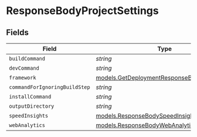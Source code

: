 # ResponseBodyProjectSettings


## Fields

| Field                                                                                        | Type                                                                                         | Required                                                                                     | Description                                                                                  |
| -------------------------------------------------------------------------------------------- | -------------------------------------------------------------------------------------------- | -------------------------------------------------------------------------------------------- | -------------------------------------------------------------------------------------------- |
| `buildCommand`                                                                               | *string*                                                                                     | :heavy_minus_sign:                                                                           | N/A                                                                                          |
| `devCommand`                                                                                 | *string*                                                                                     | :heavy_minus_sign:                                                                           | N/A                                                                                          |
| `framework`                                                                                  | [models.GetDeploymentResponseBodyFramework](../models/getdeploymentresponsebodyframework.md) | :heavy_minus_sign:                                                                           | N/A                                                                                          |
| `commandForIgnoringBuildStep`                                                                | *string*                                                                                     | :heavy_minus_sign:                                                                           | N/A                                                                                          |
| `installCommand`                                                                             | *string*                                                                                     | :heavy_minus_sign:                                                                           | N/A                                                                                          |
| `outputDirectory`                                                                            | *string*                                                                                     | :heavy_minus_sign:                                                                           | N/A                                                                                          |
| `speedInsights`                                                                              | [models.ResponseBodySpeedInsights](../models/responsebodyspeedinsights.md)                   | :heavy_minus_sign:                                                                           | N/A                                                                                          |
| `webAnalytics`                                                                               | [models.ResponseBodyWebAnalytics](../models/responsebodywebanalytics.md)                     | :heavy_minus_sign:                                                                           | N/A                                                                                          |